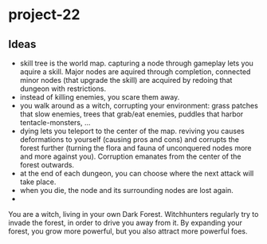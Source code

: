 # project-22

## Ideas

 - skill tree is the world map. capturing a node through gameplay lets you aquire a skill. Major nodes are aquired through completion, connected minor nodes (that upgrade the skill) are acquired by redoing that dungeon with restrictions.
 - instead of killing enemies, you scare them away. 
 - you walk around as a witch, corrupting your environment: grass patches that slow enemies, trees that grab/eat enemies, puddles that harbor tentacle-monsters, ...
 - dying lets you teleport to the center of the map. reviving you causes deformations to yourself (causing pros and cons) and corrupts the forest further (turning the flora and fauna of unconquered nodes more and more against you). Corruption emanates from the center of the forest outwards.
 - at the end of each dungeon, you can choose where the next attack will take place.
 - when you die, the node and its surrounding nodes are lost again.
 - 

You are a witch, living in your own Dark Forest. Witchhunters regularly try to invade the forest, in order to drive you away from it. By expanding your forest, you grow more powerful, but you also attract more powerful foes. 
